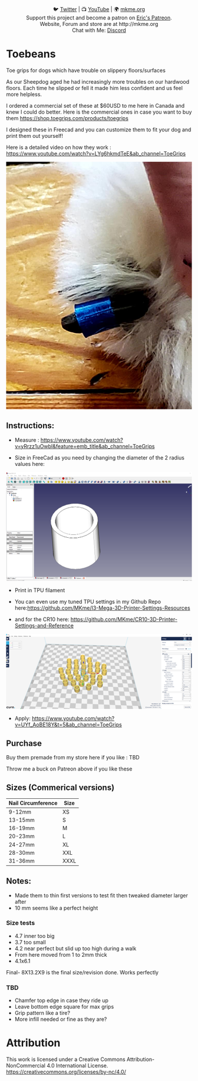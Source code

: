 <p align="center">
<br>
🐦 <a href="https://twitter.com/mkmeorg">Twitter</a>
| 📺 <a href="https://www.youtube.com/mkmeorg">YouTube</a>
| 🌍 <a href="http://www.mkme.org">mkme.org</a><br>
Support this project and become a patron on <a href="http://mkme.org/patreon">Eric's Patreon</a>.<br>
Website, Forum and store are at http://mkme.org <br>
Chat with Me: <a href="https://discord.gg/j9S4Fgv">Discord</a></b>
</p>

# Toebeans

Toe grips for dogs which have trouble on slippery floors/surfaces

As our Sheepdog aged he had increasingly more troubles on our hardwood floors.  Each time he slipped or fell it made him less confident and us feel more helpless. 

I ordered a commercial set of these at $60USD to me here in Canada and knew I could do better.  Here is the commercial ones in case you want to buy them https://shop.toegrips.com/products/toegrips

I designed these in Freecad and you can customize them to fit your dog and print them out yourself!  

Here is a detailed video on how they work : https://www.youtube.com/watch?v=LYg6hkmdTeE&ab_channel=ToeGrips

<img src="https://github.com/MKme/ToeBeans/blob/main/pics/Prototype%20.jpg"/>



## Instructions:

- Measure : https://www.youtube.com/watch?v=yRrzz1uOwbI&feature=emb_title&ab_channel=ToeGrips

- Size in FreeCad as you need by changing the diameter of the 2 radius values here: 

<img src="https://github.com/MKme/ToeBeans/blob/main/pics/2.PNG"/>

-  Print in TPU filament

- You can even use my tuned TPU settings in my Github Repo here:https://github.com/MKme/I3-Mega-3D-Printer-Settings-Resources  

- and for the CR10 here: https://github.com/MKme/CR10-3D-Printer-Settings-and-Reference

<img src="https://github.com/MKme/ToeBeans/blob/main/pics/1.PNG"/>

- Apply: https://www.youtube.com/watch?v=UYf_AoBE18Y&t=5&ab_channel=ToeGrips

## Purchase

Buy them premade from my store here if you like : TBD

Throw me a buck on Patreon above if you like these 

## Sizes (Commerical versions)

Nail Circumference	| Size
| ---------- |----------------|
9-12mm	| XS	
13-15mm	|S	
16-19mm|	M	 
20-23mm	|L	
24-27mm	|XL	
28-30mm|	XXL	 
31-36mm	|XXXL

## Notes:

- Made them to thin first versions to test fit then tweaked diameter larger after
- 10 mm seems like a perfect height 

###  Size tests 

- 4.7 inner too big
- 3.7 too small
- 4.2 near perfect but slid up too high during a walk 
- From here moved from 1 to 2mm thick
- 4.1x6.1 

Final- 8X13.2X9 is the final size/revision done.  Works perfectly

###  TBD

- Chamfer top edge in case they ride up
- Leave bottom edge square for max grips
- Grip pattern like a tire?
- More infill needed or fine as they are?

# Attribution

This work is licensed under a Creative Commons Attribution-NonCommercial 4.0 International License. https://creativecommons.org/licenses/by-nc/4.0/ 